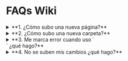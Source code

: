 # FAQs Wiki

<details>
<summary>**1. ¿Cómo subo una nueva página?**</summary>

1. Ubicar la carpeta “docs” dentro del repositorio.
2. Dentro de la carpeta “docs”, ubicar la carpeta en la cual queremos añadir una página.
3. Una vez dentro de dicha carpeta, dar click a “add files” ubicado arriba a la derecha.
4. El nombre del archivo debe ser definido de la siguiente manera: **nombre-de-página.md**.
5. Recuerda agregar el .md
6. Escribe tu página en MarkDown.
7. Cuando hayas finalizado, da click a “commit changes” ubicado arriba a la derecha.
8. Espera 1 minuta para que tu cambio se vea reflejado en la página.
</details>

<details>
<summary>**2. ¿Cómo subo una nueva carpeta?**</summary>

1. Ubicar la carpeta “docs” dentro del repositorio.
2. Dentro de la carpeta “docs”, dar click a “add files” ubicado arriba a la derecha.
3. El nombre de la carpeta debe ser definido de la siguiente manera: **nombre-de-carpeta/nombre-de-página.md**.
4. El primer nombre hace referencia a cómo se llamará la carpeta mientras que el nombre después del “/“ se refiere al nombre de una página dentro de la nueva carpeta.
5. Agrega un archivo _category_.json. Este archivo contiene información para la configuración de la carpeta.
6. Cuando hayas finalizado, da click a “commit changes” ubicado arriba a la derecha.

```
{
  "label": “Nombre de la carpeta”,
  "position": num,  //posición de la carpeta en la lista (asegúrate de no escribir un número ya existente)
  "link": {
    "type": "generated-index"
  }
}
```

</details>

<details>
<summary>**3. Me marca error cuando uso `<br>` ¿qué hago?**</summary>

Si estamos utilizando lo siguiente:
`<br>`
Es necesario especificar que es una etiqueta de cierre, por lo que debe de quedar así:
`<br />`

</details>

<details>
<summary>**4. No se suben mis cambios ¿qué hago?**</summary>

Puedes verificar el estatus de tu código en la sección de “**Actions**” que se encuentra al lado del botón “Pull Request”, ahí podrás identificar si tus cambios están en proceso, si ya se desplegaron o si los cambios fueron rechazados por un error.

</details>
